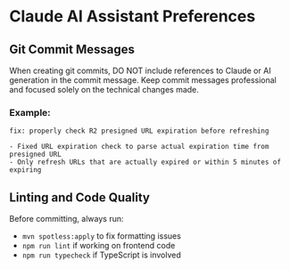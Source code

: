 # Claude AI Assistant Preferences

## Git Commit Messages

When creating git commits, DO NOT include references to Claude or AI generation in the commit message. Keep commit messages professional and focused solely on the technical changes made.

### Example:
```
fix: properly check R2 presigned URL expiration before refreshing

- Fixed URL expiration check to parse actual expiration time from presigned URL
- Only refresh URLs that are actually expired or within 5 minutes of expiring
```

## Linting and Code Quality

Before committing, always run:
- `mvn spotless:apply` to fix formatting issues
- `npm run lint` if working on frontend code
- `npm run typecheck` if TypeScript is involved